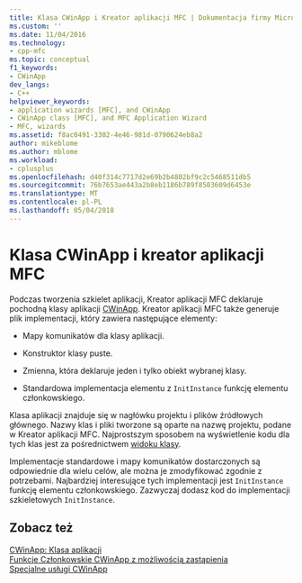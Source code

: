 ```yaml
---
title: Klasa CWinApp i Kreator aplikacji MFC | Dokumentacja firmy Microsoft
ms.custom: ''
ms.date: 11/04/2016
ms.technology:
- cpp-mfc
ms.topic: conceptual
f1_keywords:
- CWinApp
dev_langs:
- C++
helpviewer_keywords:
- application wizards [MFC], and CWinApp
- CWinApp class [MFC], and MFC Application Wizard
- MFC, wizards
ms.assetid: f8ac0491-3302-4e46-981d-0790624eb8a2
author: mikeblome
ms.author: mblome
ms.workload:
- cplusplus
ms.openlocfilehash: d40f314c7717d2e69b2b4802bf9c2c5468511db5
ms.sourcegitcommit: 76b7653ae443a2b8eb1186b789f8503609d6453e
ms.translationtype: MT
ms.contentlocale: pl-PL
ms.lasthandoff: 05/04/2018
---
```

# <a name="cwinapp-and-the-mfc-application-wizard"></a>Klasa CWinApp i kreator aplikacji MFC
Podczas tworzenia szkielet aplikacji, Kreator aplikacji MFC deklaruje pochodną klasy aplikacji [CWinApp](../mfc/reference/cwinapp-class.md). Kreator aplikacji MFC także generuje plik implementacji, który zawiera następujące elementy:  
  
-   Mapy komunikatów dla klasy aplikacji.  
  
-   Konstruktor klasy puste.  
  
-   Zmienna, która deklaruje jeden i tylko obiekt wybranej klasy.  
  
-   Standardowa implementacja elementu z `InitInstance` funkcję elementu członkowskiego.  
  
 Klasa aplikacji znajduje się w nagłówku projektu i plików źródłowych głównego. Nazwy klas i pliki tworzone są oparte na nazwę projektu, podane w Kreator aplikacji MFC. Najprostszym sposobem na wyświetlenie kodu dla tych klas jest za pośrednictwem [widoku klasy](http://msdn.microsoft.com/en-us/8d7430a9-3e33-454c-a9e1-a85e3d2db925).  
  
 Implementacje standardowe i mapy komunikatów dostarczonych są odpowiednie dla wielu celów, ale można je zmodyfikować zgodnie z potrzebami. Najbardziej interesujące tych implementacji jest `InitInstance` funkcję elementu członkowskiego. Zazwyczaj dodasz kod do implementacji szkieletowych `InitInstance`.  
  
## <a name="see-also"></a>Zobacz też  
 [CWinApp: Klasa aplikacji](../mfc/cwinapp-the-application-class.md)   
 [Funkcje Członkowskie CWinApp z możliwością zastąpienia](../mfc/overridable-cwinapp-member-functions.md)   
 [Specjalne usługi CWinApp](../mfc/special-cwinapp-services.md)

